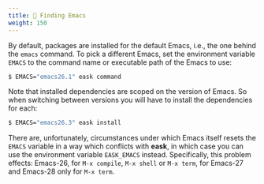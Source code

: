 ```yaml
---
title: 🔭 Finding Emacs
weight: 150
---
```


By default, packages are installed for the default Emacs, i.e., the one behind
the `emacs` command. To pick a different Emacs, set the environment variable
`EMACS` to the command name or executable path of the Emacs to use:

```sh
$ EMACS="emacs26.1" eask command
```

Note that installed dependencies are scoped on the version of Emacs. So when
switching between versions you will have to install the dependencies for each:

```sh
$ EMACS="emacs26.3" eask install
```

There are, unfortunately, circumstances under which Emacs itself resets the
`EMACS` variable in a way which conflicts with **eask**, in which case you can
use the environment variable `EASK_EMACS` instead. Specifically, this problem
effects: Emacs-26, for `M-x compile`, `M-x shell` or `M-x term`, for Emacs-27
and Emacs-28 only for `M-x term`.
